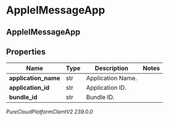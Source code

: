 # AppleIMessageApp

## AppleIMessageApp

## Properties

|Name | Type | Description | Notes|
|------------ | ------------- | ------------- | -------------|
| **application_name** | str | Application Name. | |
| **application_id** | str | Application ID. | |
| **bundle_id** | str | Bundle ID. | |



_PureCloudPlatformClientV2 239.0.0_
